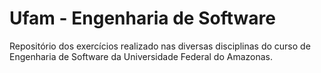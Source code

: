 # Ufam - Engenharia de Software 
Repositório dos exercícios realizado nas diversas disciplinas do curso de Engenharia de Software da Universidade Federal do Amazonas.
